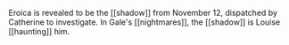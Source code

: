 
Eroica is revealed to be the [[shadow]] from November 12, dispatched by Catherine to investigate. In Gale's [[nightmares]], the [[shadow]] is Louise [[haunting]] him.

  

